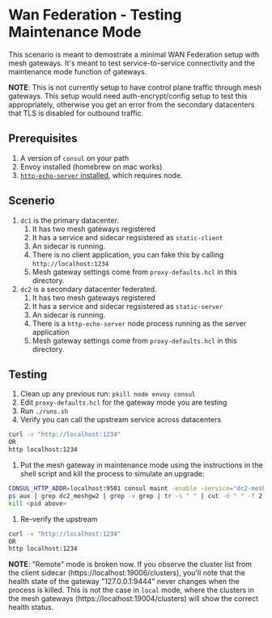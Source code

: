# Wan Federation - Testing Maintenance Mode

This scenario is meant to demostrate a minimal WAN Federation setup with mesh gateways. 
It's meant to test service-to-service connectivity and the maintenance mode function of gateways.

**NOTE**: This is not currently setup to have control plane traffic through mesh gateways. 
This setup would need auth-encrypt/config setup to test this appropriately, otherwise you get an error from the secondary datacenters that TLS is disabled for outbound traffic.

## Prerequisites 
1. A version of `consul` on your path
1. Envoy installed (homebrew on mac works)
1. [`http-echo-server` installed](https://github.com/watson/http-echo-server), which requires node.

## Scenerio
1. `dc1` is the primary datacenter.
    1. It has two mesh gateways registered
    1. It has a service and sidecar regsistered as `static-client`
    1. An sidecar is running.
    1. There is no client application, you can fake this by calling `http://localhost:1234`
    1. Mesh gateway settings come from `proxy-defaults.hcl` in this directory.
1. `dc2` is a secondary datacenter federated.
    1. It has two mesh gateways registered
    1. It has a service and sidecar regsistered as `static-server`
    1. An sidecar is running.
    1. There is a `http-echo-server` node process running as the server application
    1. Mesh gateway settings come from `proxy-defaults.hcl` in this directory.

## Testing

1. Clean up any previous run: `pkill node envoy consul`
1. Edit `proxy-defaults.hcl` for the gateway mode you are testing
1. Run `./runs.sh`
1. Verify you can call the upstream service across datacenters
```bash
curl -v "http://localhost:1234"
OR
http localhost:1234
```
1. Put the mesh gateway in maintenance mode using the instructions in the shell script and kill the process to simulate an upgrade:
```bash
CONSUL_HTTP_ADDR=localhost:9501 consul maint -enable -service="dc2-mesh-gateway-two"
ps aux | grep dc2_meshgw2 | grep -v grep | tr -s " " | cut -d " " -f 2
kill <pid above>
```
1. Re-verify the upstream
```bash
curl -v "http://localhost:1234"
OR
http localhost:1234
```

**NOTE**: "Remote" mode is broken now. If you observe the cluster list from the client sidecar (https://localhost:19006/clusters), you'll note that the health state of the gateway "127.0.0.1:9444" never changes when the process is killed. 
This is not the case in `local` mode, where the clusters in the mesh gateways (https://localhost:19004/clusters) will show the correct health status.

